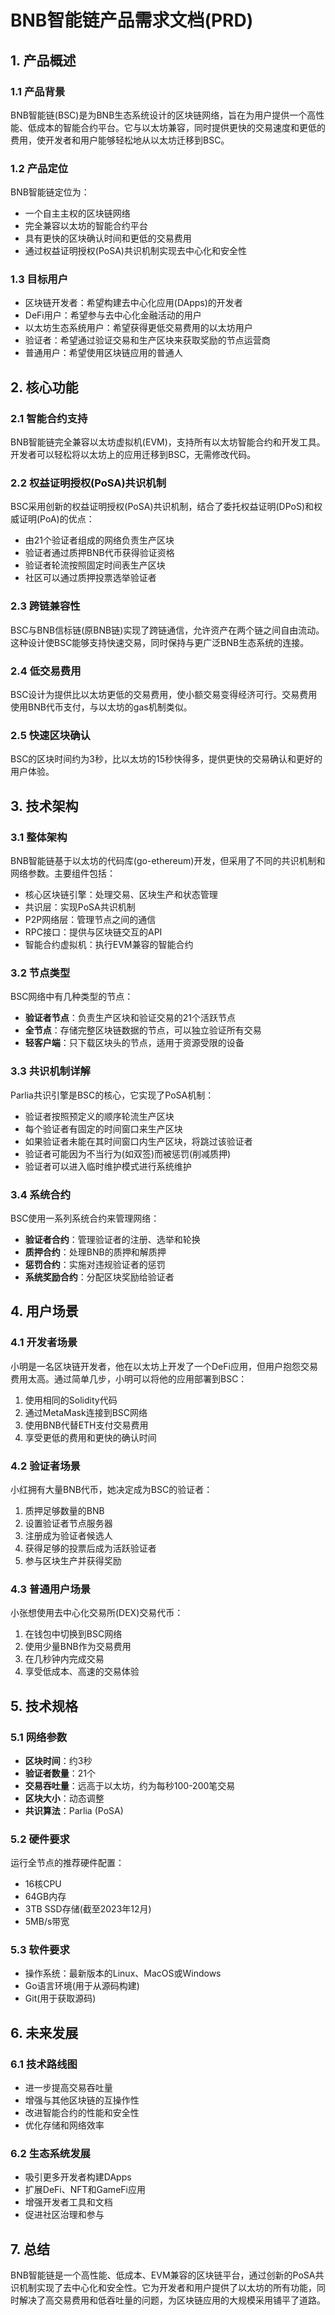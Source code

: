 # BNB智能链产品需求文档(PRD)

## 1. 产品概述

### 1.1 产品背景

BNB智能链(BSC)是为BNB生态系统设计的区块链网络，旨在为用户提供一个高性能、低成本的智能合约平台。它与以太坊兼容，同时提供更快的交易速度和更低的费用，使开发者和用户能够轻松地从以太坊迁移到BSC。

### 1.2 产品定位

BNB智能链定位为：
- 一个自主主权的区块链网络
- 完全兼容以太坊的智能合约平台
- 具有更快的区块确认时间和更低的交易费用
- 通过权益证明授权(PoSA)共识机制实现去中心化和安全性

### 1.3 目标用户

- 区块链开发者：希望构建去中心化应用(DApps)的开发者
- DeFi用户：希望参与去中心化金融活动的用户
- 以太坊生态系统用户：希望获得更低交易费用的以太坊用户
- 验证者：希望通过验证交易和生产区块来获取奖励的节点运营商
- 普通用户：希望使用区块链应用的普通人

## 2. 核心功能

### 2.1 智能合约支持

BNB智能链完全兼容以太坊虚拟机(EVM)，支持所有以太坊智能合约和开发工具。开发者可以轻松将以太坊上的应用迁移到BSC，无需修改代码。

### 2.2 权益证明授权(PoSA)共识机制

BSC采用创新的权益证明授权(PoSA)共识机制，结合了委托权益证明(DPoS)和权威证明(PoA)的优点：

- 由21个验证者组成的网络负责生产区块
- 验证者通过质押BNB代币获得验证资格
- 验证者轮流按照固定时间表生产区块
- 社区可以通过质押投票选举验证者

### 2.3 跨链兼容性

BSC与BNB信标链(原BNB链)实现了跨链通信，允许资产在两个链之间自由流动。这种设计使BSC能够支持快速交易，同时保持与更广泛BNB生态系统的连接。

### 2.4 低交易费用

BSC设计为提供比以太坊更低的交易费用，使小额交易变得经济可行。交易费用使用BNB代币支付，与以太坊的gas机制类似。

### 2.5 快速区块确认

BSC的区块时间约为3秒，比以太坊的15秒快得多，提供更快的交易确认和更好的用户体验。

## 3. 技术架构

### 3.1 整体架构

BNB智能链基于以太坊的代码库(go-ethereum)开发，但采用了不同的共识机制和网络参数。主要组件包括：

- 核心区块链引擎：处理交易、区块生产和状态管理
- 共识层：实现PoSA共识机制
- P2P网络层：管理节点之间的通信
- RPC接口：提供与区块链交互的API
- 智能合约虚拟机：执行EVM兼容的智能合约

### 3.2 节点类型

BSC网络中有几种类型的节点：

- **验证者节点**：负责生产区块和验证交易的21个活跃节点
- **全节点**：存储完整区块链数据的节点，可以独立验证所有交易
- **轻客户端**：只下载区块头的节点，适用于资源受限的设备

### 3.3 共识机制详解

Parlia共识引擎是BSC的核心，它实现了PoSA机制：

- 验证者按照预定义的顺序轮流生产区块
- 每个验证者有固定的时间窗口来生产区块
- 如果验证者未能在其时间窗口内生产区块，将跳过该验证者
- 验证者可能因为不当行为(如双签)而被惩罚(削减质押)
- 验证者可以进入临时维护模式进行系统维护

### 3.4 系统合约

BSC使用一系列系统合约来管理网络：

- **验证者合约**：管理验证者的注册、选举和轮换
- **质押合约**：处理BNB的质押和解质押
- **惩罚合约**：实施对违规验证者的惩罚
- **系统奖励合约**：分配区块奖励给验证者

## 4. 用户场景

### 4.1 开发者场景

小明是一名区块链开发者，他在以太坊上开发了一个DeFi应用，但用户抱怨交易费用太高。通过简单几步，小明可以将他的应用部署到BSC：

1. 使用相同的Solidity代码
2. 通过MetaMask连接到BSC网络
3. 使用BNB代替ETH支付交易费用
4. 享受更低的费用和更快的确认时间

### 4.2 验证者场景

小红拥有大量BNB代币，她决定成为BSC的验证者：

1. 质押足够数量的BNB
2. 设置验证者节点服务器
3. 注册成为验证者候选人
4. 获得足够的投票后成为活跃验证者
5. 参与区块生产并获得奖励

### 4.3 普通用户场景

小张想使用去中心化交易所(DEX)交易代币：

1. 在钱包中切换到BSC网络
2. 使用少量BNB作为交易费用
3. 在几秒钟内完成交易
4. 享受低成本、高速的交易体验

## 5. 技术规格

### 5.1 网络参数

- **区块时间**：约3秒
- **验证者数量**：21个
- **交易吞吐量**：远高于以太坊，约为每秒100-200笔交易
- **区块大小**：动态调整
- **共识算法**：Parlia (PoSA)

### 5.2 硬件要求

运行全节点的推荐硬件配置：
- 16核CPU
- 64GB内存
- 3TB SSD存储(截至2023年12月)
- 5MB/s带宽

### 5.3 软件要求

- 操作系统：最新版本的Linux、MacOS或Windows
- Go语言环境(用于从源码构建)
- Git(用于获取源码)

## 6. 未来发展

### 6.1 技术路线图

- 进一步提高交易吞吐量
- 增强与其他区块链的互操作性
- 改进智能合约的性能和安全性
- 优化存储和网络效率

### 6.2 生态系统发展

- 吸引更多开发者构建DApps
- 扩展DeFi、NFT和GameFi应用
- 增强开发者工具和文档
- 促进社区治理和参与

## 7. 总结

BNB智能链是一个高性能、低成本、EVM兼容的区块链平台，通过创新的PoSA共识机制实现了去中心化和安全性。它为开发者和用户提供了以太坊的所有功能，同时解决了高交易费用和低吞吐量的问题，为区块链应用的大规模采用铺平了道路。